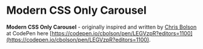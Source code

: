 # Modern CSS Only Carousel

**Modern CSS Only Carousel** - originally inspired and written by [Chris Bolson](https://codepen.io/cbolson) at CodePen here [https://codepen.io/cbolson/pen/LEGVzpR?editors=1100](https://codepen.io/cbolson/pen/LEGVzpR?editors=1100).


